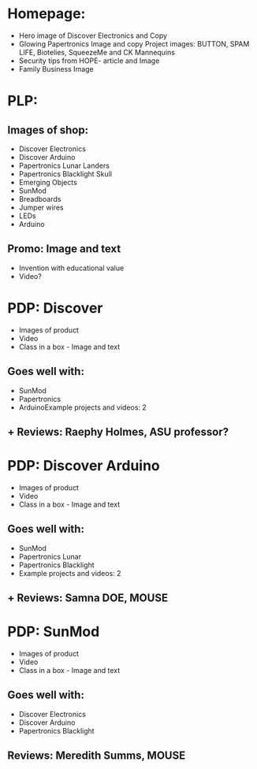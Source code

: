 # Homepage:
+ Hero image of Discover Electronics and Copy
+ Glowing Papertronics Image and copy
Project images: BUTTON, SPAM LIFE, Biotelies, SqueezeMe and CK Mannequins
+ Security tips from HOPE- article and Image
+ Family Business Image

# PLP: #

## Images of shop: ##

+ Discover Electronics
+ Discover Arduino
+ Papertronics Lunar Landers
+ Papertronics Blacklight Skull
+ Emerging Objects
+ SunMod
+ Breadboards
+ Jumper wires
+ LEDs
+ Arduino

## Promo: Image and text ##

+ Invention with educational value
+ Video?

# PDP: Discover #

+ Images of product
+ Video
+ Class in a box - Image and text

## Goes well with: ##

+ SunMod
+ Papertronics
+ ArduinoExample projects and videos: 2

## + Reviews: Raephy Holmes, ASU professor? ##


# PDP: Discover Arduino #

+ Images of product
+ Video
+ Class in a box - Image and text

## Goes well with: ##

+ SunMod
+ Papertronics Lunar
+ Papertronics Blacklight
+ Example projects and videos: 2

## + Reviews: Samna DOE, MOUSE ##


# PDP: SunMod #

+ Images of product
+ Video
+ Class in a box - Image and text

## Goes well with: ##

+ Discover Electronics
+ Discover Arduino
+ Papertronics Blacklight

## Reviews: Meredith Summs, MOUSE ##
